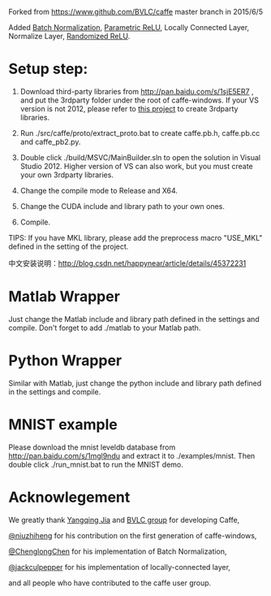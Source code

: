 Forked from https://www.github.com/BVLC/caffe master branch in 2015/6/5

Added [Batch Normalization](http://arxiv.org/abs/1502.03167), [Parametric ReLU](http://arxiv.org/abs/1502.01852), Locally Connected Layer, Normalize Layer, [Randomized ReLU](http://arxiv.org/abs/1505.00853).

Setup step:
======
1. Download third-party libraries from http://pan.baidu.com/s/1sjE5ER7 , and put the 3rdparty folder under the root of caffe-windows. If your VS version is not 2012, please refer to [this project](https://github.com/willyd/caffe-windows-dependencies) to create 3rdparty libraries.

2. Run ./src/caffe/proto/extract_proto.bat to create caffe.pb.h, caffe.pb.cc and caffe_pb2.py.

3. Double click ./build/MSVC/MainBuilder.sln to open the solution in Visual Studio 2012. Higher version of VS can also work, but you must create your own 3rdparty libraries.

4. Change the compile mode to Release and X64.

5. Change the CUDA include and library path to your own ones.

6. Compile.

TIPS: If you have MKL library, please add the preprocess macro "USE_MKL" defined in the setting of the project.

中文安装说明：http://blog.csdn.net/happynear/article/details/45372231

Matlab Wrapper
======
Just change the Matlab include and library path defined in the settings and compile.
Don't forget to add ./matlab to your Matlab path.

Python Wrapper
======
Similar with Matlab, just change the python include and library path defined in the settings and compile.

MNIST example
======
Please download the mnist leveldb database from http://pan.baidu.com/s/1mgl9ndu and extract it to ./examples/mnist. Then double click ./run_mnist.bat to run the MNIST demo.

Acknowlegement
======
We greatly thank [Yangqing Jia](https://github.com/Yangqing) and [BVLC group](https://www.github.com/BVLC/caffe) for developing Caffe,

[@niuzhiheng](https://github.com/niuzhiheng) for his contribution on the first generation of caffe-windows,

[@ChenglongChen](https://github.com/ChenglongChen/batch_normalization) for his implementation of Batch Normalization,

[@jackculpepper](https://github.com/jackculpepper/caffe) for his implementation of locally-connected layer,

and all people who have contributed to the caffe user group.
